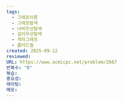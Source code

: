 ```yaml
---
tags:
  - 그래프이론
  - 그래프탐색
  - 너비우선탐색
  - 깊이우선탐색
  - 격자그래프
  - 플러드필
created: 2025-09-12
reviewed:
URL: https://www.acmicpc.net/problem/2667
반복수: "0"
복습:
중요성:
레이팅:
메모:
---
```

